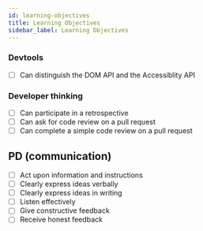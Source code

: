 ```yaml
---
id: learning-objectives
title: Learning Objectives
sidebar_label: Learning Objectives
---
```


### Devtools

- [ ] Can distinguish the DOM API and the Accessiblity API

### Developer thinking

- [ ] Can participate in a retrospective
- [ ] Can ask for code review on a pull request
- [ ] Can complete a simple code review on a pull request

## PD (communication)

- [ ] Act upon information and instructions
- [ ] Clearly express ideas verbally
- [ ] Clearly express ideas in writing
- [ ] Listen effectively
- [ ] Give constructive feedback
- [ ] Receive honest feedback